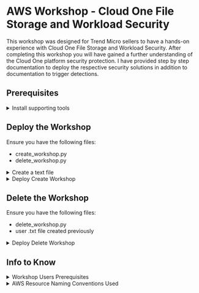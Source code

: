 # AWS Workshop - Cloud One File Storage and Workload Security  

This workshop was designed for Trend Micro sellers to have a hands-on experience with Cloud One File Storage and Workload Security. After completing this workshop you will have gained a further understanding of the Cloud One platform security protection.
I have provided step by step documentation to deploy the respective security solutions in addition to documentation to trigger detections. 

## Prerequisites
<details>
	
<summary>Install supporting tools</summary>
	
1. **Install AWS CLI**
    - Install the AWS command line interface (CLI). 
	See [Installing the AWS CLI](https://docs.aws.amazon.com/cli/latest/userguide/cli-chap-install.html) for details.

2. **Install Python**
    - Install the python programming language.
	See [Installing Python](https://www.python.org/downloads/) for details.
	
3. **Install PIP**
    - Install the package installer for Python.
	See [Installing PIP](https://pypi.org/project/pip/) for details.

4. **Install Boto3**
	- Install the AWS SDK for Python(boto3).
	See [Installing Boto3](https://pypi.org/project/boto3/) for details.
</details>

## Deploy the Workshop

Ensure you have the following files:

- create_workshop.py
- delete_workshop.py

<details>
<summary>Create a text file</summary>

1. **Create a text file**
    - Open a text editor like **notepad**
    - **Add one name per line**.
    - Must follow AWS naming conventions(no spaces/duplicates).
    - save file(sample_users.txt)

</details>

<details>
<summary>Deploy Create Workshop</summary>

1. Gather AWS Account ID.
	- [Help find my Account ID](https://www.apn-portal.com/knowledgebase/articles/FAQ/Where-Can-I-Find-My-AWS-Account-ID#:~:text=Your%20AWS%20Account%20identification%20number,your%20account%20information%20with%20AWS.&text=Your%20AWS%20ID%20is%20the,underneath%20the%20Account%20Settings%20section.)

2. Determine Password for IAM Users.
	- The users will need access to AWS Console.
	- Ensure password follows [AWS password policy](https://docs.aws.amazon.com/IAM/latest/UserGuide/id_credentials_passwords_account-policy.html#default-policy-details)

3. In a terminal/cmd window, navigate directories to the saved create_workshop.py script:

    ```bash
    create_workshop.py --account <YOUR_AWS_ACCOUNT_ID> --password <SET_PASSWORD_CONSOLE_USERS> <PATH TO .TXT FILE CREATED>
    ```
</details>

## Delete the Workshop

Ensure you have the following files:

- delete_workshop.py
- user .txt file created previously

<details>
<summary>Deploy Delete Workshop</summary>

1. Gather AWS Account ID.
	- [Help find my Account ID](https://www.apn-portal.com/knowledgebase/articles/FAQ/Where-Can-I-Find-My-AWS-Account-ID#:~:text=Your%20AWS%20Account%20identification%20number,your%20account%20information%20with%20AWS.&text=Your%20AWS%20ID%20is%20the,underneath%20the%20Account%20Settings%20section.)

2. Located user txt file created.

3. In a terminal/cmd window, navigate directories to the saved create_workshop.py script:

    ```bash
    destroy_workshop.py --account <YOUR_AWS_ACCOUNT_ID> <PATH TO .TXT FILE CREATED>
    ```
</details>

## Info to Know
<details>
<summary>Workshop Users Prerequisites</summary>

Ensure the user attending the workshop has a Cloud One account

1. Navigate to https://cloudone.trendmicro.com/
	- Sign up for a 30-Day Trial

</details>
<details>
<summary>AWS Resource Naming Conventions Used</summary>

1. **S3**
	- `<name>-tm-workshop-bucket`
    - Users created by script do not have permissions to list S3.
    - You must provide console link to 'their' S3 bucket. 
    - Example: `https://s3.console.aws.amazon.com/s3/buckets/<bucket name>`

2. **EC2**
    - Instance will be tagged with name of IAM User**.
    - Example: `Key: Name Value: <IAM UserName>`
    - Avoid putty, use the RDP client provided by AWS.
    - Unique key pairs generated and private keys will be stored locally.
    - User will decrypt .pem file via AWS EC2 console
		- Key-Pair name: `<name>-workshop-ec2-kp`
    - IAM role is attached to EC2 to upload/get object to/from S3:
        
        - upload to s3:
		`aws s3 cp <file> s3://<name of bucket>`
		- download from s3:
		`aws s3 cp s3://<name of bucket>/<file name> <name of file>`
		
3. **IAM**
	- Provide workshop users AWS sign-in link:
	- `https://<account-id>.signin.aws.amazon.com/console`
	- Users have permissions to deploy File Storage Security Stack
	- Users have permissions to deploy Workload Security Stack
	- IAM naming conventions:
		- IAM-Role for EC2: `<name>_ec2_assume_role_workshop`
		- IAM-Role-Policy: `<name>_tm_workshop_ec2_rolepolicy`
		- IAM-User: `<name>`
        - IAM-User-Policy: `tm-users-workshop_user`
		

</details>
